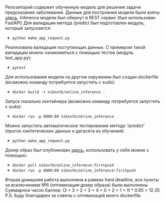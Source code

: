 Репозиторий содержит обученную модель для решения задачи предсказания заболевания.
Данные для построения модели были взяты [здесь](https://www.kaggle.com/ronitf/heart-disease-uci).
Inference модели был обернут в REST сервис (был использован FastAPI)
Для валидации метода /predict был подготовлен модуль, который запускается:
* ```python make_app_request.py```

Реализована валидация поступающих данных. С примером такой валидации можно ознакомиться с помощью тестов (модуль test_app.py):
* ```pytest```

Для использования модели на другом окружении был создан dockerfile (возможно команду потребуется запустить с sudo):
* ```docker build -t nikovtb/online_inference .```

Запуск локально контейнера (возможно команду потребуется запустить с sudo):
* ```docker run -p 8000:80 nikovtb/online_inference```

Можно запустить автоматическое тестирование метода '/predict' (прогон синтетических данных и датасета из обучения):
* ```python make_app_request.py```

Докер образ был опубликован [здесь](https://hub.docker.com/repository/docker/nikovtb/online_inference), использовать у себя можно с помощью:
* ```docker pull nikovtb/online_inference:firstpush```
* ```docker run -p 8000:80 nikovtb/online_inference:firstpush```

Вторая домашняя работа выполнена в рамках hard deadline, все пункты за исключением №6 (оптимизация докер образа) были выполнены
Суммарное число баллов: (3 + 3 + 2 + 3 + 4 + 0 + 2 + 1 + 1) * 0.65 = 12.35
P.S. Буду благодарен за советы с оптимизацей моего dockerfile.